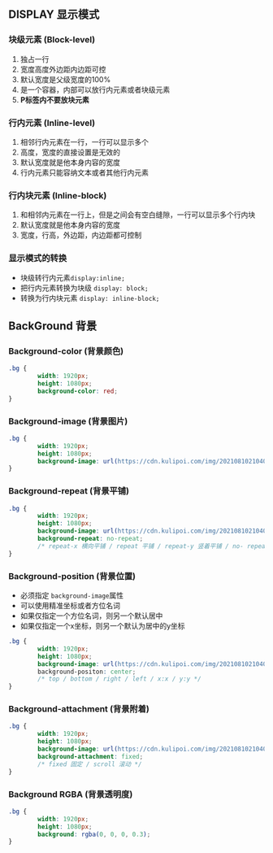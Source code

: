 ## DISPLAY 显示模式

### 块级元素 (Block-level)

1. 独占一行
2. 宽度高度外边距内边距可控
3. 默认宽度是父级宽度的100%
4. 是一个容器，内部可以放行内元素或者块级元素
5. **P标签内不要放块元素**

### 行内元素 (Inline-level)

1. 相邻行内元素在一行，一行可以显示多个
2. 高度，宽度的直接设置是无效的
3. 默认宽度就是他本身内容的宽度
4.  行内元素只能容纳文本或者其他行内元素

### 行内块元素 (Inline-block)

1. 和相邻内元素在一行上，但是之间会有空白缝隙，一行可以显示多个行内块
2. 默认宽度就是他本身内容的宽度
3. 宽度，行高，外边距，内边距都可控制

### 显示模式的转换

- 块级转行内元素`display:inline;`
- 把行内元素转换为块级 `display: block;`
- 转换为行内块元素 `display: inline-block;`

## BackGround 背景

### Background-color (背景颜色)

```css
.bg {
		width: 1920px;
		height: 1080px;
		background-color: red;
}
```

### Background-image (背景图片)

```css
.bg {
		width: 1920px;
		height: 1080px;
		background-image: url(https://cdn.kulipoi.com/img/20210810210401.jpg);
}
```

### Background-repeat (背景平铺)

```css
.bg {
		width: 1920px;
		height: 1080px;
		background-image: url(https://cdn.kulipoi.com/img/20210810210401.jpg);
		background-repeat: no-repeat;
		/* repeat-x 横向平铺 / repeat 平铺 / repeat-y 竖着平铺 / no- repeat 不平铺 */
}
```

### Background-position (背景位置)

* 必须指定 `background-image`属性
* 可以使用精准坐标或者方位名词
* 如果仅指定一个方位名词，则另一个默认居中
* 如果仅指定一个x坐标，则另一个默认为居中的y坐标

```css
.bg {
		width: 1920px;
		height: 1080px;
		background-image: url(https://cdn.kulipoi.com/img/20210810210401.jpg);
		background-positon: center; 
		/* top / bottom / right / left / x:x / y:y */
}
```

### Background-attachment (背景附着)

```css
.bg {
		width: 1920px;
		height: 1080px;
		background-image: url(https://cdn.kulipoi.com/img/20210810210401.jpg);
		background-attachment: fixed;
		/* fixed 固定 / scroll 滚动 */
}
```

### Background RGBA (背景透明度)

```css
.bg {
		width: 1920px;
		height: 1080px;
		background: rgba(0, 0, 0, 0.3);
}
```

